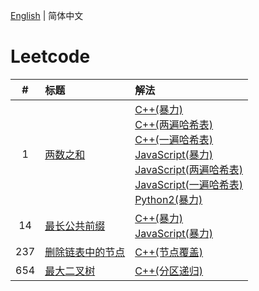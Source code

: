 [English](./README.md) | 简体中文

# Leetcode

**#**|**标题**|**解法**
:-:|:--|:--
1 | [两数之和](./1.%20Two%20Sum/README.CN.md) | [C++(暴力)](./1.%20Two%20Sum/README.CN.md#code-cpp-1)<br/>[C++(两遍哈希表)](./1.%20Two%20Sum/README.CN.md#code-cpp-2)<br/>[C++(一遍哈希表)](./1.%20Two%20Sum/README.CN.md#code-cpp-3)<br/>[JavaScript(暴力)](./1.%20Two%20Sum/README.CN.md#code-js-1)<br/>[JavaScript(两遍哈希表)](./1.%20Two%20Sum/README.CN.md#code-js-2)<br/>[JavaScript(一遍哈希表)](./1.%20Two%20Sum/README.CN.md#code-js-3)<br/>[Python2(暴力)](./1.%20Two%20Sum/README.CN.md#code-python2-1)
14 | [最长公共前缀](./14.%20Longest%20Common%20Prefix/README.CN.md) | [C++(暴力)](./14.%20Longest%20Common%20Prefix/README.CN.md#code-cpp-1)<br/>[JavaScript(暴力)](./14.%20Longest%20Common%20Prefix/README.CN.md#code-js-1)
237 | [删除链表中的节点](./237.%20Delete%20Node%20in%20a%20Linked%20List/README.CN.md) | [C++(节点覆盖)](./237.%20Delete%20Node%20in%20a%20Linked%20List/README.CN.md#code-cpp-1)
654 | [最大二叉树](./654.%20Maximum%20Binary%20Tree/README.CN.md) | [C++(分区递归)](./654.%20Maximum%20Binary%20Tree/README.CN.md#code-cpp-1)
